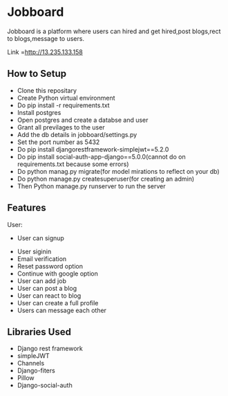 
# Jobboard

Jobboard is a platform where users can hired and get hired,post blogs,rect to blogs,message to users.

Link =http://13.235.133.158





## How to Setup

 - Clone this repositary
 - Create Python virtual environment
 - Do pip install -r requirements.txt
 - Install postgres
 - Open postgres and create a databse and user
 - Grant all previlages to the user
 - Add the db details in jobboard/settings.py 
 - Set the port number as 5432
 - Do pip install djangorestframework-simplejwt==5.2.0
 - Do pip install  social-auth-app-django==5.0.0(cannot do on requirements.txt because some errors)
 - Do python manag.py migrate(for model mirations to reflect on your db)
 - Do python manage.py createsuperuser(for creating an admin)
 - Then Python manage.py runserver to run the server 



## Features

User:

* User can signup
- User siginin
- Email verification
- Reset password option
- Continue with google option
- User can add job
- User can post a blog
- User can react to blog
- User can create a full profile
- Users can message each other



## Libraries Used

- Django rest framework
- simpleJWT 
- Channels
- Django-fiters
- Pillow
- Django-social-auth





